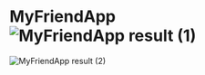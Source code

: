 # MyFriendApp![MyFriendApp result (1)](https://user-images.githubusercontent.com/110016178/230384187-b8335f05-d3d3-420a-b1d0-ec7310cd817f.jpg)
![MyFriendApp result (2)](https://user-images.githubusercontent.com/110016178/230384225-2b0de397-1dc4-49d3-be64-2b041478abd6.jpg)
